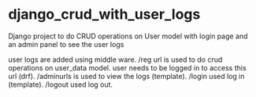 # django_crud_with_user_logs
Django project to do CRUD operations on User model with login page and an admin panel to see the user logs

user logs are added using middle ware.
/reg url is used to do crud operations on user_data model. user needs to be logged in to access this url (drf).
/adminurls is used to view the logs (template).
/login used log in (template).
/logout used log out.
